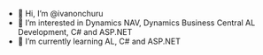 - 👋 Hi, I’m @ivanonchuru
- 👀 I’m interested in Dynamics NAV, Dynamics Business Central AL Development, C# and ASP.NET
- 🌱 I’m currently learning AL, C# and ASP.NET 

<!---
ivanonchuru/ivanonchuru is a ✨ special ✨ repository because its `README.md` (this file) appears on your GitHub profile.
You can click the Preview link to take a look at your changes.
--->
